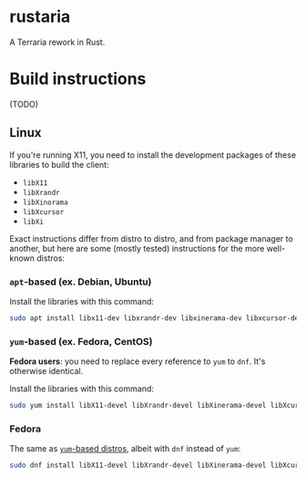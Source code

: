 # rustaria

A Terraria rework in Rust.

# Build instructions

(TODO)

## Linux

If you're running X11, you need to install the development packages of these libraries to build the client:

- `libX11`
- `libXrandr`
- `libXinorama`
- `libXcursor`
- `libXi`
  
Exact instructions differ from distro to distro, and from package manager to another,
but here are some (mostly tested) instructions for the more well-known distros:

### `apt`-based (ex. Debian, Ubuntu)

Install the libraries with this command:

```sh
sudo apt install libx11-dev libxrandr-dev libxinerama-dev libxcursor-dev libxi-dev -y
```

### `yum`-based (ex. Fedora, CentOS)

**Fedora users**: you need to replace every reference to `yum` to `dnf`. It's otherwise identical.

Install the libraries with this command:

```sh
sudo yum install libX11-devel libXrandr-devel libXinerama-devel libXcursor-devel libXi-devel -y
```

### Fedora

The same as [`yum`-based distros](#yum-based-ex-fedora-centos), albeit with `dnf` instead of `yum`:

```sh
sudo dnf install libX11-devel libXrandr-devel libXinerama-devel libXcursor-devel libXi-devel -y
```
